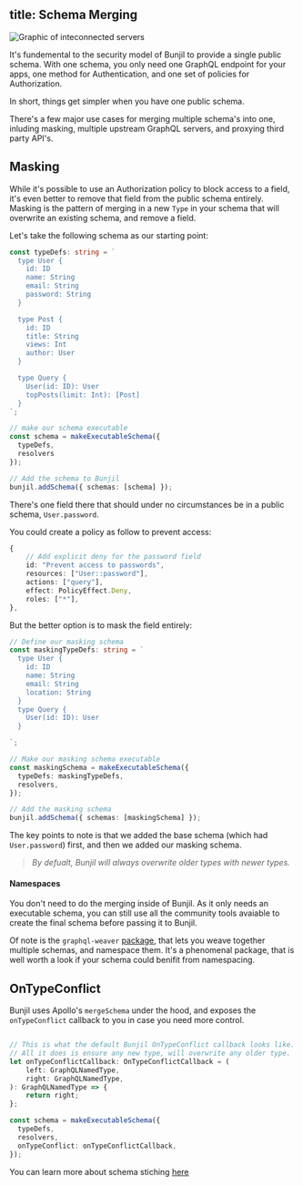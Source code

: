 title: Schema Merging
---

<img alt="Graphic of inteconnected servers" src="/images/03 Cloud Server Network.svg" class="ux-icon" />

It's fundemental to the security model of Bunjil to provide a single public schema. With one schema,
you only need one GraphQL endpoint for your apps, one method for Authentication, and one set of policies
for Authorization.

In short, things get simpler when you have one public schema.

There's a few major use cases for merging multiple schema's into one, inluding masking, multiple upstream
GraphQL servers, and proxying third party API's.

## Masking

While it's possible to use an Authorization policy to block access to a field, it's even better to
remove that field from the public schema entirely. Masking is the pattern of merging in a new `Type`
in your schema that will overwrite an existing schema, and remove a field.

Let's take the following schema as our starting point:

```typescript
const typeDefs: string = `
  type User {
    id: ID
    name: String
    email: String
    password: String
  }

  type Post {
    id: ID
    title: String
    views: Int
    author: User
  }

  type Query {
    User(id: ID): User
    topPosts(limit: Int): [Post]
  }
`;

// make our schema executable
const schema = makeExecutableSchema({
  typeDefs,
  resolvers
});

// Add the schema to Bunjil
bunjil.addSchema({ schemas: [schema] });
```

There's one field there that should under no circumstances be in a public schema, `User.password`.

You could create a policy as follow to prevent access:

```typescript
{
    // Add explicit deny for the password field
    id: "Prevent access to passwords",
    resources: ["User::password"],
    actions: ["query"],
    effect: PolicyEffect.Deny,
    roles: ["*"],
},
```

But the better option is to mask the field entirely:

```typescript
// Define our masking schema
const maskingTypeDefs: string = `
  type User {
    id: ID
    name: String
    email: String
    location: String
  }
  type Query {
    User(id: ID): User
  }

`;

// Make our masking schema executable
const maskingSchema = makeExecutableSchema({
  typeDefs: maskingTypeDefs,
  resolvers,
});

// Add the masking schema
bunjil.addSchema({ schemas: [maskingSchema] });
```

The key points to note is that we added the base schema (which had `User.password`) first, and then
we added our masking schema.

> _By defualt, Bunjil will always overwrite older types with newer types._

#### Namespaces

You don't need to do the merging inside of Bunjil. As it only needs an executable schema, you can
still use all the community tools avaiable to create the final schema before passing it to Bunjil.

Of note is the `graphql-weaver` [package](https://github.com/AEB-labs/graphql-weaver), that lets you weave together multiple schemas, and namespace them. It's a phenomenal package, that is well worth a look if your schema could
benifit from namespacing.

## OnTypeConflict

Bunjil uses Apollo's `mergeSchema` under the hood, and exposes the `onTypeConflict` callback to you
in case you need more control.

```typescript

// This is what the default Bunjil OnTypeConflict callback looks like.
// All it does is ensure any new type, will overwrite any older type.
let onTypeConflictCallback: OnTypeConflictCallback = (
    left: GraphQLNamedType,
    right: GraphQLNamedType,
): GraphQLNamedType => {
    return right;
};

const schema = makeExecutableSchema({
  typeDefs,
  resolvers,
  onTypeConflict: onTypeConflictCallback,
});
```

You can learn more about schema stiching [here](https://www.apollographql.com/docs/graphql-tools/schema-stitching.html)

